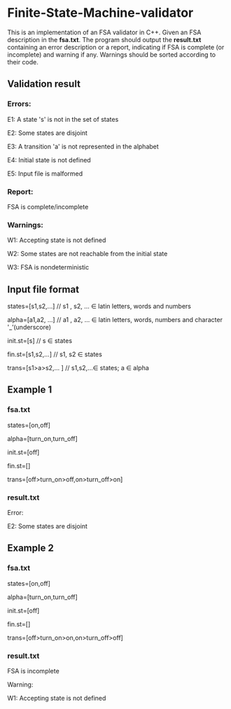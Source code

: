 # Finite-State-Machine-validator

This is an implementation of an FSA validator in C++. Given an FSA description in the **fsa.txt**. The program should output the **result.txt** containing an error description or a report, indicating if FSA is complete (or incomplete) and warning if any. Warnings should be sorted according to their code. 

## Validation result
### Errors:
E1: A state 's' is not in the set of states

E2: Some states are disjoint

E3: A transition 'a' is not represented in the alphabet

E4: Initial state is not defined

E5: Input file is malformed

### Report:
FSA is complete/incomplete

### Warnings:
W1: Accepting state is not defined

W2: Some states are not reachable from the initial state

W3: FSA is nondeterministic

## Input file format
states=[s1,s2,...]	  // s1 , s2, ... ∈ latin letters, words and numbers

alpha=[a1,a2, ...]	  // a1 , a2, ... ∈ latin letters, words, numbers and character '_’(underscore)

init.st=[s]	  // s ∈ states

fin.st=[s1,s2,...]	  // s1, s2 ∈ states

trans=[s1>a>s2,... ] // s1,s2,...∈ states; a ∈ alpha

## Example 1
### fsa.txt
states=[on,off]

alpha=[turn_on,turn_off]  

init.st=[off]

fin.st=[]

trans=[off>turn_on>off,on>turn_off>on]

### result.txt
Error:

E2: Some states are disjoint

## Example 2
### fsa.txt
states=[on,off]

alpha=[turn_on,turn_off]    

init.st=[off]

fin.st=[]

trans=[off>turn_on>on,on>turn_off>off]

### result.txt
FSA is incomplete

Warning:

W1: Accepting state is not defined
